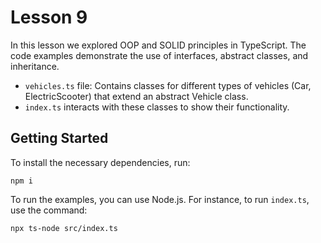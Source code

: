 # Lesson 9

In this lesson we explored OOP and SOLID principles in TypeScript. The code examples demonstrate the use of interfaces, abstract classes, and inheritance.

- `vehicles.ts` file: Contains classes for different types of vehicles (Car, ElectricScooter) that extend an abstract Vehicle class. 
- `index.ts` interacts with these classes to show their functionality.

## Getting Started

To install the necessary dependencies, run:

```
npm i
```

To run the examples, you can use Node.js. For instance, to run `index.ts`, use the command:

```
npx ts-node src/index.ts
```
